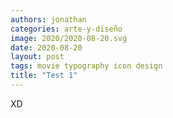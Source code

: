```yaml
---
authors: jonathan
categories: arte-y-diseño
image: 2020/2020-08-20.svg
date: 2020-08-20
layout: post
tags: movie typography icon design
title: "Test 1"
---
```


XD
